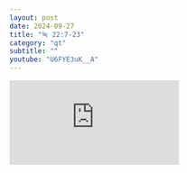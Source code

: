 ```yaml
---
layout: post
date: 2024-09-27
title: "눅 22:7-23"
category: "qt"
subtitle: ""
youtube: "U6FYE3uK__A"
---
```


<div class="youtube margin-large">
    <iframe src="https://www.youtube.com/embed/U6FYE3uK__A" title="YouTube video player" frameborder="0" allow="accelerometer; autoplay; clipboard-write; encrypted-media; gyroscope; picture-in-picture; web-share" allowfullscreen></iframe>
</div>

